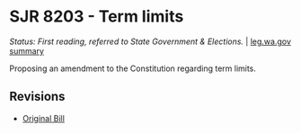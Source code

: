 # SJR 8203 - Term limits
*Status: First reading, referred to State Government & Elections.* | [leg.wa.gov summary](https://app.leg.wa.gov/billsummary?BillNumber=8203&Year=2021)

Proposing an amendment to the Constitution regarding term limits.

## Revisions
* [Original Bill](1/)
